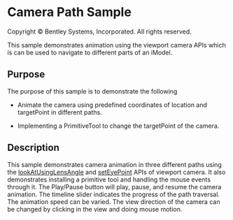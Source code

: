 # Camera Path Sample

Copyright © Bentley Systems, Incorporated. All rights reserved.

This sample demonstrates animation using the viewport camera APIs which is can be used to navigate to different parts of an iModel.

## Purpose

The purpose of this sample is to demonstrate the following

* Animate the camera using predefined coordinates of location and targetPoint in different paths.

* Implementing a PrimitiveTool to change the targetPoint of the camera.

## Description

This sample demonstrates camera animation in three different paths using the [lookAtUsingLensAngle](https://www.itwinjs.org/v2/reference/imodeljs-frontend/views/viewstate3d/lookatusinglensangle/) and [setEyePoint](https://www.itwinjs.org/v2/reference/imodeljs-frontend/views/viewstate3d/seteyepoint/) APIs of viewport camera.  It also demonstrates installing a primitive tool and handling the mouse events through it.  The Play/Pause button will play, pause, and resume the camera animation.  The timeline slider indicates the progress of the path traversal.  The animation speed can be varied. The view direction of the camera can be changed by clicking in the view and doing mouse motion.
